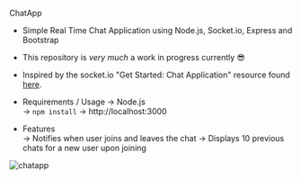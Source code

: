 ChatApp

- Simple Real Time Chat Application using Node.js, Socket.io, Express and Bootstrap

- This repository is *very much* a work in progress currently 😎

- Inspired by the socket.io "Get Started: Chat Application" resource found [here](http://socket.io/get-started/chat/).

- Requirements / Usage
-> Node.js  
-> `npm install`
-> http://localhost:3000

- Features  
-> Notifies when user joins and leaves the chat
-> Displays 10 previous chats for a new user upon joining

![chatapp](https://raw.githubusercontent.com/johnfoderaro/chat-app/master/screengrab.png)
